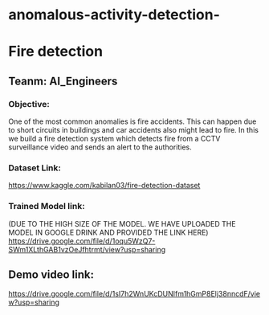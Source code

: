 # anomalous-activity-detection-

# Fire detection

## Teanm: AI_Engineers

### Objective:

One of the most common anomalies is fire accidents. This can happen due to short circuits in buildings and car accidents also might lead to fire. In this we build a fire detection system which detects fire from a CCTV surveillance video and sends an alert to the authorities. 

### Dataset Link:

https://www.kaggle.com/kabilan03/fire-detection-dataset

### Trained Model link:
 (DUE TO THE HIGH SIZE OF THE MODEL. WE HAVE UPLOADED THE MODEL IN GOOGLE DRINK AND PROVIDED THE LINK HERE)
https://drive.google.com/file/d/1oqu5WzQ7-SWm1XLthGAB1vzOeJfhtrmt/view?usp=sharing

## Demo video link:

https://drive.google.com/file/d/1sI7h2WnUKcDUNIfm1hGmP8Elj38nncdF/view?usp=sharing


